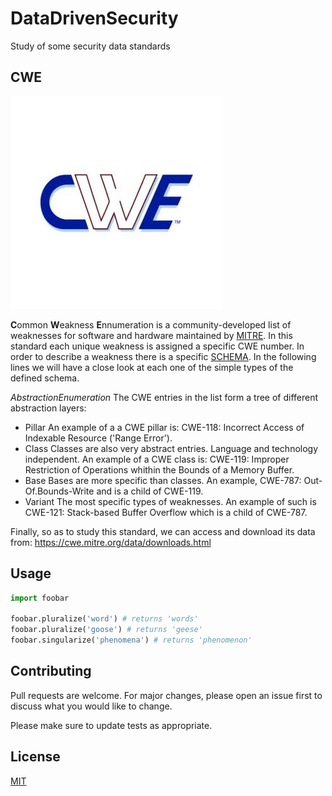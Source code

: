 # DataDrivenSecurity

Study of some security data standards

## CWE
![picture](/image/logo_cwe.jpg)

**C**ommon **W**eakness **E**nnumeration is a community-developed list of weaknesses for software and hardware maintained by [MITRE](https://www.mitre.org/).
In this standard each unique weakness is assigned a specific CWE number. 
In order to describe a weakness there is a specific [SCHEMA](https://cwe.mitre.org/documents/schema/). In the following lines we will have a close look at each one of the simple types of the defined schema.

*AbstractionEnumeration*
The CWE entries in the list form a tree of different abstraction layers:
* Pillar
An example of a a CWE pillar is: CWE-118: Incorrect Access of Indexable Resource ('Range Error').
* Class
Classes are also very abstract entries. Language and technology independent. An example of a CWE class is: CWE-119: Improper Restriction of Operations whithin the Bounds of a Memory Buffer.
* Base
Bases are more specific than classes. An example, CWE-787: Out-Of.Bounds-Write and is a child of CWE-119.
* Variant
The most specific types of weaknesses. An example of such is CWE-121: Stack-based Buffer Overflow which is a child of CWE-787.



Finally, so as to study this standard, we can access and download its data from: https://cwe.mitre.org/data/downloads.html

## Usage

```python
import foobar

foobar.pluralize('word') # returns 'words'
foobar.pluralize('goose') # returns 'geese'
foobar.singularize('phenomena') # returns 'phenomenon'
```

## Contributing
Pull requests are welcome. For major changes, please open an issue first to discuss what you would like to change.

Please make sure to update tests as appropriate.

## License
[MIT](https://choosealicense.com/licenses/mit/)
